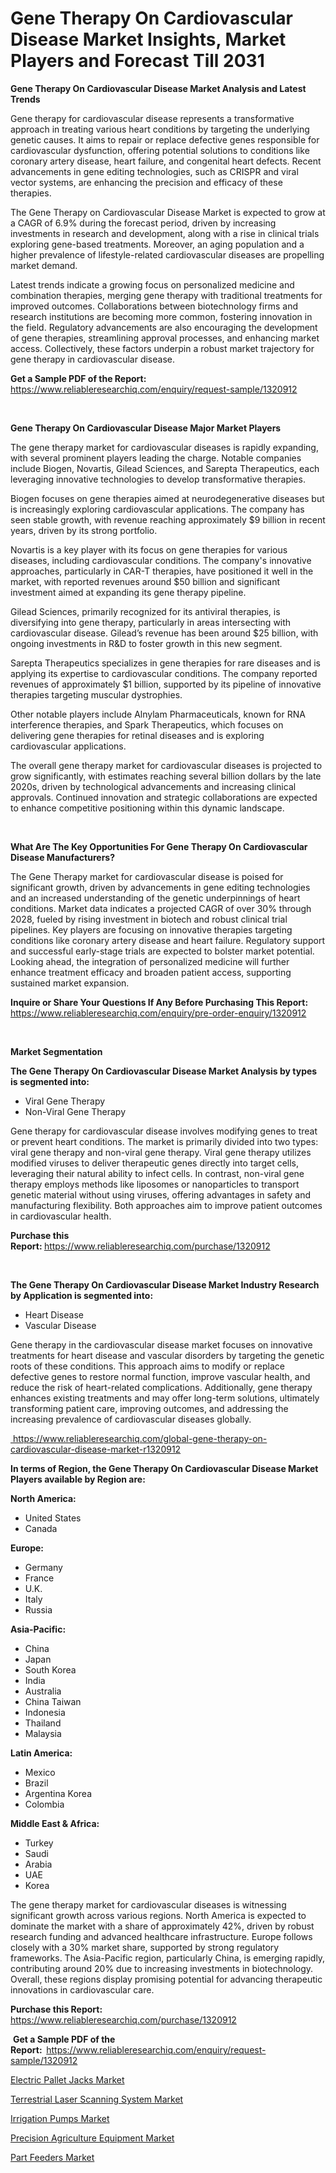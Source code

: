 <p><h1>Gene Therapy On Cardiovascular Disease Market Insights, Market Players and Forecast Till 2031</h1></p><p><strong>Gene Therapy On Cardiovascular Disease Market Analysis and Latest Trends</strong></p>
<p><p>Gene therapy for cardiovascular disease represents a transformative approach in treating various heart conditions by targeting the underlying genetic causes. It aims to repair or replace defective genes responsible for cardiovascular dysfunction, offering potential solutions to conditions like coronary artery disease, heart failure, and congenital heart defects. Recent advancements in gene editing technologies, such as CRISPR and viral vector systems, are enhancing the precision and efficacy of these therapies.</p><p>The Gene Therapy on Cardiovascular Disease Market is expected to grow at a CAGR of 6.9% during the forecast period, driven by increasing investments in research and development, along with a rise in clinical trials exploring gene-based treatments. Moreover, an aging population and a higher prevalence of lifestyle-related cardiovascular diseases are propelling market demand.</p><p>Latest trends indicate a growing focus on personalized medicine and combination therapies, merging gene therapy with traditional treatments for improved outcomes. Collaborations between biotechnology firms and research institutions are becoming more common, fostering innovation in the field. Regulatory advancements are also encouraging the development of gene therapies, streamlining approval processes, and enhancing market access. Collectively, these factors underpin a robust market trajectory for gene therapy in cardiovascular disease.</p></p>
<p><strong>Get a Sample PDF of the Report:&nbsp;</strong> <a href="https://www.reliableresearchiq.com/enquiry/request-sample/1320912?utm_campaign=1803&utm_medium=2&utm_source=Github&utm_content=ia&utm_term=30102024&utm_id=gene-therapy-on-cardiovascular-disease">https://www.reliableresearchiq.com/enquiry/request-sample/1320912</a></p>
<p>&nbsp;</p>
<p><strong>Gene Therapy On Cardiovascular Disease Major Market Players</strong></p>
<p><p>The gene therapy market for cardiovascular diseases is rapidly expanding, with several prominent players leading the charge. Notable companies include Biogen, Novartis, Gilead Sciences, and Sarepta Therapeutics, each leveraging innovative technologies to develop transformative therapies.</p><p>Biogen focuses on gene therapies aimed at neurodegenerative diseases but is increasingly exploring cardiovascular applications. The company has seen stable growth, with revenue reaching approximately $9 billion in recent years, driven by its strong portfolio.</p><p>Novartis is a key player with its focus on gene therapies for various diseases, including cardiovascular conditions. The company's innovative approaches, particularly in CAR-T therapies, have positioned it well in the market, with reported revenues around $50 billion and significant investment aimed at expanding its gene therapy pipeline.</p><p>Gilead Sciences, primarily recognized for its antiviral therapies, is diversifying into gene therapy, particularly in areas intersecting with cardiovascular disease. Gilead’s revenue has been around $25 billion, with ongoing investments in R&D to foster growth in this new segment.</p><p>Sarepta Therapeutics specializes in gene therapies for rare diseases and is applying its expertise to cardiovascular conditions. The company reported revenues of approximately $1 billion, supported by its pipeline of innovative therapies targeting muscular dystrophies.</p><p>Other notable players include Alnylam Pharmaceuticals, known for RNA interference therapies, and Spark Therapeutics, which focuses on delivering gene therapies for retinal diseases and is exploring cardiovascular applications. </p><p>The overall gene therapy market for cardiovascular diseases is projected to grow significantly, with estimates reaching several billion dollars by the late 2020s, driven by technological advancements and increasing clinical approvals. Continued innovation and strategic collaborations are expected to enhance competitive positioning within this dynamic landscape.</p></p>
<p>&nbsp;</p>
<p><strong>What Are The Key Opportunities For Gene Therapy On Cardiovascular Disease Manufacturers?</strong></p>
<p><p>The Gene Therapy market for cardiovascular disease is poised for significant growth, driven by advancements in gene editing technologies and an increased understanding of the genetic underpinnings of heart conditions. Market data indicates a projected CAGR of over 30% through 2028, fueled by rising investment in biotech and robust clinical trial pipelines. Key players are focusing on innovative therapies targeting conditions like coronary artery disease and heart failure. Regulatory support and successful early-stage trials are expected to bolster market potential. Looking ahead, the integration of personalized medicine will further enhance treatment efficacy and broaden patient access, supporting sustained market expansion.</p></p>
<p><strong>Inquire or Share Your Questions If Any Before Purchasing This Report:</strong> <a href="https://www.reliableresearchiq.com/enquiry/pre-order-enquiry/1320912?utm_campaign=1803&utm_medium=2&utm_source=Github&utm_content=ia&utm_term=30102024&utm_id=gene-therapy-on-cardiovascular-disease">https://www.reliableresearchiq.com/enquiry/pre-order-enquiry/1320912</a></p>
<p>&nbsp;</p>
<p><strong>Market Segmentation</strong></p>
<p><strong>The Gene Therapy On Cardiovascular Disease Market Analysis by types is segmented into:</strong></p>
<p><ul><li>Viral Gene Therapy</li><li>Non-Viral Gene Therapy</li></ul></p>
<p><p>Gene therapy for cardiovascular disease involves modifying genes to treat or prevent heart conditions. The market is primarily divided into two types: viral gene therapy and non-viral gene therapy. Viral gene therapy utilizes modified viruses to deliver therapeutic genes directly into target cells, leveraging their natural ability to infect cells. In contrast, non-viral gene therapy employs methods like liposomes or nanoparticles to transport genetic material without using viruses, offering advantages in safety and manufacturing flexibility. Both approaches aim to improve patient outcomes in cardiovascular health.</p></p>
<p><strong>Purchase this Report:&nbsp;</strong><a href="https://www.reliableresearchiq.com/purchase/1320912?utm_campaign=1803&utm_medium=2&utm_source=Github&utm_content=ia&utm_term=30102024&utm_id=gene-therapy-on-cardiovascular-disease">https://www.reliableresearchiq.com/purchase/1320912</a></p>
<p>&nbsp;</p>
<p><strong>The Gene Therapy On Cardiovascular Disease Market Industry Research by Application is segmented into:</strong></p>
<p><ul><li>Heart Disease</li><li>Vascular Disease</li></ul></p>
<p><p>Gene therapy in the cardiovascular disease market focuses on innovative treatments for heart disease and vascular disorders by targeting the genetic roots of these conditions. This approach aims to modify or replace defective genes to restore normal function, improve vascular health, and reduce the risk of heart-related complications. Additionally, gene therapy enhances existing treatments and may offer long-term solutions, ultimately transforming patient care, improving outcomes, and addressing the increasing prevalence of cardiovascular diseases globally.</p></p>
<p><a href="https://www.reliableresearchiq.com/global-gene-therapy-on-cardiovascular-disease-market-r1320912?utm_campaign=1803&utm_medium=2&utm_source=Github&utm_content=ia&utm_term=30102024&utm_id=gene-therapy-on-cardiovascular-disease">&nbsp;https://www.reliableresearchiq.com/global-gene-therapy-on-cardiovascular-disease-market-r1320912</a></p>
<p><strong>In terms of Region, the Gene Therapy On Cardiovascular Disease Market Players available by Region are:</strong></p>
<p>
    <p> <strong> North America: </strong>
        <ul>
            <li>United States</li>
            <li>Canada</li>
        </ul>
        </p> 
    <p> <strong> Europe: </strong>
        <ul>
            <li>Germany</li>
            <li>France</li>
            <li>U.K.</li>
            <li>Italy</li>
            <li>Russia</li>
        </ul>
        </p> 
    <p> <strong> Asia-Pacific: </strong>
        <ul>
            <li>China</li>
            <li>Japan</li>
            <li>South Korea</li>
            <li>India</li>
            <li>Australia</li>
            <li>China Taiwan</li>
            <li>Indonesia</li>
            <li>Thailand</li>
            <li>Malaysia</li>
        </ul>
        </p> 
    <p> <strong> Latin America: </strong>
        <ul>
            <li>Mexico</li>
            <li>Brazil</li>
            <li>Argentina Korea</li>
            <li>Colombia</li>
        </ul>
        </p> 
    <p> <strong> Middle East & Africa: </strong>
        <ul>
            <li>Turkey</li>
            <li>Saudi</li>
            <li>Arabia</li>
            <li>UAE</li>
            <li>Korea</li>
        </ul>
    </p>
    </p>
<p><p>The gene therapy market for cardiovascular diseases is witnessing significant growth across various regions. North America is expected to dominate the market with a share of approximately 42%, driven by robust research funding and advanced healthcare infrastructure. Europe follows closely with a 30% market share, supported by strong regulatory frameworks. The Asia-Pacific region, particularly China, is emerging rapidly, contributing around 20% due to increasing investments in biotechnology. Overall, these regions display promising potential for advancing therapeutic innovations in cardiovascular care.</p></p>
<p><strong>Purchase this Report: </strong><a href="https://www.reliableresearchiq.com/purchase/1320912?utm_campaign=1803&utm_medium=2&utm_source=Github&utm_content=ia&utm_term=30102024&utm_id=gene-therapy-on-cardiovascular-disease">https://www.reliableresearchiq.com/purchase/1320912</a></p>
<p>&nbsp;<strong>Get a Sample PDF of the Report:&nbsp;&nbsp;</strong><a href="https://www.reliableresearchiq.com/enquiry/request-sample/1320912?utm_campaign=1803&utm_medium=2&utm_source=Github&utm_content=ia&utm_term=30102024&utm_id=gene-therapy-on-cardiovascular-disease">https://www.reliableresearchiq.com/enquiry/request-sample/1320912</a></p>
<p><strong></strong></p>
<p><p><a href="https://www.linkedin.com/pulse/electric-pallet-jacks-market-size-growth-industry-analysis-tn7be?utm_campaign=1803&utm_medium=2&utm_source=Github&utm_content=ia&utm_term=30102024&utm_id=gene-therapy-on-cardiovascular-disease">Electric Pallet Jacks Market</a></p><p><a href="https://www.linkedin.com/pulse/insights-terrestrial-laser-scanning-system-market-size-which-hknye?utm_campaign=1803&utm_medium=2&utm_source=Github&utm_content=ia&utm_term=30102024&utm_id=gene-therapy-on-cardiovascular-disease">Terrestrial Laser Scanning System Market</a></p><p><a href="https://www.linkedin.com/pulse/irrigation-pumps-market-innovations-trends-comprehensive-gyhae?utm_campaign=1803&utm_medium=2&utm_source=Github&utm_content=ia&utm_term=30102024&utm_id=gene-therapy-on-cardiovascular-disease">Irrigation Pumps Market</a></p><p><a href="https://www.linkedin.com/pulse/precision-agriculture-equipment-market-global-regional-analysis-dxdue?utm_campaign=1803&utm_medium=2&utm_source=Github&utm_content=ia&utm_term=30102024&utm_id=gene-therapy-on-cardiovascular-disease">Precision Agriculture Equipment Market</a></p><p><a href="https://www.linkedin.com/pulse/part-feeders-market-revolution-2024-2031-trends-bkfye?utm_campaign=1803&utm_medium=2&utm_source=Github&utm_content=ia&utm_term=30102024&utm_id=gene-therapy-on-cardiovascular-disease">Part Feeders Market</a></p></p>